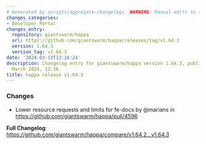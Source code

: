 ```yaml
---
# Generated by scripts/aggregate-changelogs. WARNING: Manual edits to this files will be overwritten.
changes_categories:
- Developer Portal
changes_entry:
  repository: giantswarm/happa
  url: https://github.com/giantswarm/happa/releases/tag/v1.64.3
  version: 1.64.3
  version_tag: v1.64.3
date: '2024-03-13T12:16:24'
description: Changelog entry for giantswarm/happa version 1.64.3, published on 13
  March 2024, 12:16.
title: happa release v1.64.3
---
```


### Changes

* Lower resource requests and limits for fe-docs by @marians in https://github.com/giantswarm/happa/pull/4596

**Full Changelog**: https://github.com/giantswarm/happa/compare/v1.64.2...v1.64.3
